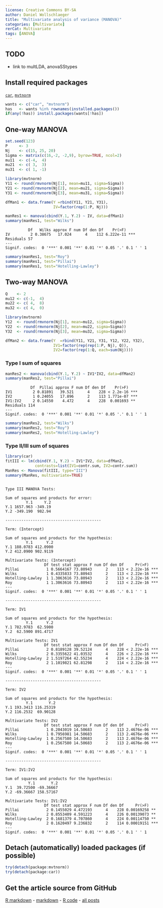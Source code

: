 ```yaml
---
license: Creative Commons BY-SA
author: Daniel Wollschlaeger
title: "Multivariate analysis of variance (MANOVA)"
categories: [Multivariate]
rerCat: Multivariate
tags: [ANOVA]
---
```





TODO
-------------------------

 - link to multLDA, anovaSStypes

Install required packages
-------------------------

[`car`](http://cran.r-project.org/package=car), [`mvtnorm`](http://cran.r-project.org/package=mvtnorm)


```r
wants <- c("car", "mvtnorm")
has   <- wants %in% rownames(installed.packages())
if(any(!has)) install.packages(wants[!has])
```

One-way MANOVA
-------------------------
    

```r
set.seed(123)
P     <- 3
Nj    <- c(15, 25, 20)
Sigma <- matrix(c(16,-2, -2,9), byrow=TRUE, ncol=2)
mu11  <- c(-4,  4)
mu21  <- c( 3,  3)
mu31  <- c( 1, -1)

library(mvtnorm)
Y11 <- round(rmvnorm(Nj[1], mean=mu11, sigma=Sigma))
Y21 <- round(rmvnorm(Nj[2], mean=mu21, sigma=Sigma))
Y31 <- round(rmvnorm(Nj[3], mean=mu31, sigma=Sigma))

dfMan1 <- data.frame(Y =rbind(Y11, Y21, Y31),
                     IV=factor(rep(1:P, Nj)))
```


```r
manRes1 <- manova(cbind(Y.1, Y.2) ~ IV, data=dfMan1)
summary(manRes1, test="Wilks")
```

```
          Df   Wilks approx F num Df den Df    Pr(>F)    
IV         2 0.38675   17.024      4    112 6.222e-11 ***
Residuals 57                                             
---
Signif. codes:  0 '***' 0.001 '**' 0.01 '*' 0.05 '.' 0.1 ' ' 1
```


```r
summary(manRes1, test="Roy")
summary(manRes1, test="Pillai")
summary(manRes1, test="Hotelling-Lawley")
```

Two-way MANOVA
-------------------------


```r
Q    <- 2
mu12 <- c(-1,  4)
mu22 <- c( 4,  8)
mu32 <- c( 4,  0)

library(mvtnorm)
Y12  <- round(rmvnorm(Nj[1], mean=mu12, sigma=Sigma))
Y22  <- round(rmvnorm(Nj[2], mean=mu22, sigma=Sigma))
Y32  <- round(rmvnorm(Nj[3], mean=mu32, sigma=Sigma))

dfMan2 <- data.frame(Y  =rbind(Y11, Y21, Y31, Y12, Y22, Y32),
                     IV1=factor(rep(rep(1:P, Nj), Q)),
                     IV2=factor(rep(1:Q, each=sum(Nj))))
```

### Type I sum of squares


```r
manRes2 <- manova(cbind(Y.1, Y.2) ~ IV1*IV2, data=dfMan2)
summary(manRes2, test="Pillai")
```

```
           Df  Pillai approx F num Df den Df    Pr(>F)    
IV1         2 0.81891   39.521      4    228 < 2.2e-16 ***
IV2         1 0.24055   17.896      2    113 1.771e-07 ***
IV1:IV2     2 0.14550    4.472      4    228  0.001693 ** 
Residuals 114                                             
---
Signif. codes:  0 '***' 0.001 '**' 0.01 '*' 0.05 '.' 0.1 ' ' 1
```


```r
summary(manRes2, test="Wilks")
summary(manRes2, test="Roy")
summary(manRes2, test="Hotelling-Lawley")
```

### Type II/III sum of squares


```r
library(car)
fitIII <- lm(cbind(Y.1, Y.2) ~ IV1*IV2, data=dfMan2,
             contrasts=list(IV1=contr.sum, IV2=contr.sum))
ManRes <- Manova(fitIII, type="III")
summary(ManRes, multivariate=TRUE)
```

```

Type III MANOVA Tests:

Sum of squares and products for error:
         Y.1     Y.2
Y.1 1657.963 -349.19
Y.2 -349.190  982.94

------------------------------------------
 
Term: (Intercept) 

Sum of squares and products for the hypothesis:
         Y.1      Y.2
Y.1 188.0783 412.0900
Y.2 412.0900 902.9119

Multivariate Tests: (Intercept)
                 Df test stat approx F num Df den Df     Pr(>F)    
Pillai            1 0.5664167 73.80943      2    113 < 2.22e-16 ***
Wilks             1 0.4335833 73.80943      2    113 < 2.22e-16 ***
Hotelling-Lawley  1 1.3063616 73.80943      2    113 < 2.22e-16 ***
Roy               1 1.3063616 73.80943      2    113 < 2.22e-16 ***
---
Signif. codes:  0 '***' 0.001 '**' 0.01 '*' 0.05 '.' 0.1 ' ' 1

------------------------------------------
 
Term: IV1 

Sum of squares and products for the hypothesis:
         Y.1      Y.2
Y.1 782.9783  62.5900
Y.2  62.5900 891.4717

Multivariate Tests: IV1
                 Df test stat approx F num Df den Df     Pr(>F)    
Pillai            2 0.8189128 39.52124      4    228 < 2.22e-16 ***
Wilks             2 0.3355622 41.03532      4    226 < 2.22e-16 ***
Hotelling-Lawley  2 1.5197264 42.55234      4    224 < 2.22e-16 ***
Roy               2 1.1019821 62.81298      2    114 < 2.22e-16 ***
---
Signif. codes:  0 '***' 0.001 '**' 0.01 '*' 0.05 '.' 0.1 ' ' 1

------------------------------------------
 
Term: IV2 

Sum of squares and products for the hypothesis:
         Y.1       Y.2
Y.1 193.3413 116.25319
Y.2 116.2532  69.90128

Multivariate Tests: IV2
                 Df test stat approx F num Df den Df     Pr(>F)    
Pillai            1 0.2043019 14.50683      2    113 2.4676e-06 ***
Wilks             1 0.7956981 14.50683      2    113 2.4676e-06 ***
Hotelling-Lawley  1 0.2567580 14.50683      2    113 2.4676e-06 ***
Roy               1 0.2567580 14.50683      2    113 2.4676e-06 ***
---
Signif. codes:  0 '***' 0.001 '**' 0.01 '*' 0.05 '.' 0.1 ' ' 1

------------------------------------------
 
Term: IV1:IV2 

Sum of squares and products for the hypothesis:
          Y.1       Y.2
Y.1  39.72500 -69.36667
Y.2 -69.36667 158.57167

Multivariate Tests: IV1:IV2
                 Df test stat approx F num Df den Df     Pr(>F)    
Pillai            2 0.1455029 4.472193      4    228 0.00169258 ** 
Wilks             2 0.8553409 4.591223      4    226 0.00139073 ** 
Hotelling-Lawley  2 0.1681379 4.707860      4    224 0.00114750 ** 
Roy               2 0.1620497 9.236832      2    114 0.00019151 ***
---
Signif. codes:  0 '***' 0.001 '**' 0.01 '*' 0.05 '.' 0.1 ' ' 1
```

Detach (automatically) loaded packages (if possible)
-------------------------


```r
try(detach(package:mvtnorm))
try(detach(package:car))
```

Get the article source from GitHub
----------------------------------------------

[R markdown](https://github.com/dwoll/RExRepos/raw/master/Rmd/multMANOVA.Rmd) - [markdown](https://github.com/dwoll/RExRepos/raw/master/md/multMANOVA.md) - [R code](https://github.com/dwoll/RExRepos/raw/master/R/multMANOVA.R) - [all posts](https://github.com/dwoll/RExRepos/)
